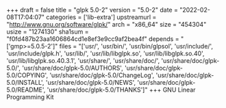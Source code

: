 +++
draft = false
title = "glpk 5.0-2"
version = "5.0-2"
date = "2022-02-08T17:04:07"
categories = ['lib-extra']
upstreamurl = "http://www.gnu.org/software/glpk/"
arch = "x86_64"
size = "454304"
usize = "1274130"
sha1sum = "f0fd487b23aa1606864cd1e8ef3e9cc9af2bea4f"
depends = "['gmp>=5.0.5-2']"
files = "['usr/', 'usr/bin/', 'usr/bin/glpsol', 'usr/include/', 'usr/include/glpk.h', 'usr/lib/', 'usr/lib/libglpk.so', 'usr/lib/libglpk.so.40', 'usr/lib/libglpk.so.40.3.1', 'usr/share/', 'usr/share/doc/', 'usr/share/doc/glpk-5.0/', 'usr/share/doc/glpk-5.0/AUTHORS', 'usr/share/doc/glpk-5.0/COPYING', 'usr/share/doc/glpk-5.0/ChangeLog', 'usr/share/doc/glpk-5.0/INSTALL', 'usr/share/doc/glpk-5.0/NEWS', 'usr/share/doc/glpk-5.0/README', 'usr/share/doc/glpk-5.0/THANKS']"
+++
GNU Linear Programming Kit